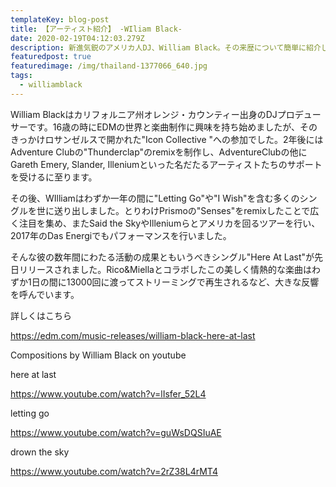 ```yaml
---
templateKey: blog-post
title: 【アーティスト紹介】 -WIliam Black-
date: 2020-02-19T04:12:03.279Z
description: 新進気鋭のアメリカ人DJ、William Black。その来歴について簡単に紹介します。
featuredpost: true
featuredimage: /img/thailand-1377066_640.jpg
tags:
  - williamblack
---
```

William Blackはカリフォルニア州オレンジ・カウンティー出身のDJプロデューサーです。16歳の時にEDMの世界と楽曲制作に興味を持ち始めましたが、そのきっかけロサンゼルスで開かれた"Icon Collective "への参加でした。2年後にはAdventure Clubの"Thunderclap"のremixを制作し、AdventureClubの他にGareth Emery, Slander, Illeniumといった名だたるアーティストたちのサポートを受けるに至ります。

その後、WIlliamはわずか一年の間に"Letting Go"や"I Wish"を含む多くのシングルを世に送り出しました。とりわけPrismoの"Senses"をremixしたことで広く注目を集め、またSaid the SkyやIlleniumらとアメリカを回るツアーを行い、2017年のDas Energiでもパフォーマンスを行いました。

そんな彼の数年間にわたる活動の成果ともいうべきシングル"Here At Last"が先日リリースされました。Rico&Miellaとコラボしたこの美しく情熱的な楽曲はわずか1日の間に13000回に渡ってストリーミングで再生されるなど、大きな反響を呼んでいます。

詳しくはこちら

<https://edm.com/music-releases/william-black-here-at-last>

Compositions by William Black on youtube

here at last

<https://www.youtube.com/watch?v=lIsfer_52L4>

letting go

<https://www.youtube.com/watch?v=guWsDQSIuAE>

drown the sky

<https://www.youtube.com/watch?v=2rZ38L4rMT4>
